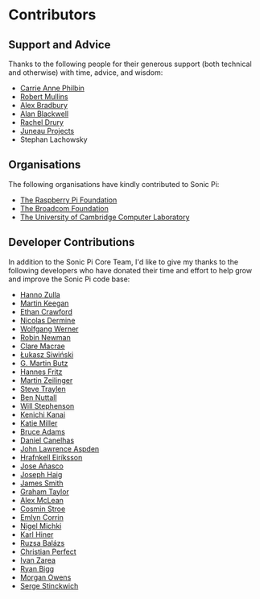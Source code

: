 # Contributors

## Support and Advice

Thanks to the following people for their generous support (both
technical and otherwise) with time, advice, and wisdom:

* [Carrie Anne Philbin](https://twitter.com/missphilbin)
* [Robert Mullins](http://www.cl.cam.ac.uk/~rdm34/)
* [Alex Bradbury](https://twitter.com/asbradbury)
* [Alan Blackwell](http://www.cl.cam.ac.uk/~afb21/)
* [Rachel Drury](https://twitter.com/Rachel_Drury)
* [Juneau Projects](http://www.juneauprojects.co.uk)
* Stephan Lachowsky

## Organisations

The following organisations have kindly contributed to Sonic Pi:

* [The Raspberry Pi Foundation](http://www.raspberrypi.org)
* [The Broadcom Foundation](http://www.broadcomfoundation.org)
* [The University of Cambridge Computer Laboratory](http://www.cl.cam.ac.uk)

## Developer Contributions

In addition to the Sonic Pi Core Team, I'd like to give my thanks to
the following developers who have donated their time and effort to help
grow and improve the Sonic Pi code base:

* [Hanno Zulla](https://github.com/hzulla)
* [Martin Keegan](https://github.com/mk270)
* [Ethan Crawford](https://github.com/ethancrawford)
* [Nicolas Dermine](https://github.com/nicoder)
* [Wolfgang Werner](https://github.com/wwerner)
* [Robin Newman](https://github.com/rbnpi)
* [Clare Macrae](https://github.com/claremacrae)
* [Łukasz Siwiński](https://github.com/hopbit)
* [G. Martin Butz](https://github.com/mbutz)
* [Hannes Fritz](https://github.com/hztirf)
* [Martin Zeilinger](https://github.com/st01c)
* [Steve Traylen](https://github.com/traylenator)
* [Ben Nuttall](https://github.com/bennuttall)
* [Will Stephenson](https://github.com/wstephenson)
* [Kenichi Kanai](https://github.com/kn1kn1)
* [Katie Miller](https://github.com/codemiller)
* [Bruce Adams](https://github.com/bruceadams)
* [Daniel Canelhas](https://github.com/dcanelhas)
* [John Lawrence Aspden](https://github.com/johnlawrenceaspden)
* [Hrafnkell Eiríksson](https://github.com/hrafnkelle)
* [Jose Añasco](https://github.com/merongivian)
* [Joseph Haig](https://github.com/jrmhaig)
* [James Smith](https://github.com/Nanomancer)
* [Graham Taylor](https://github.com/vinnievg)
* [Alex McLean](https://github.com/yaxu)
* [Cosmin Stroe](https://github.com/cstroe)
* [Emlyn Corrin](https://github.com/emlyn)
* [Nigel Michki](https://github.com/nigeil)
* [Karl Hiner](https://github.com/khiner)
* [Ruzsa Balázs](https://github.com/cellux)
* [Christian Perfect](https://github.com/christianp)
* [Ivan Zarea](https://github.com/minivan)
* [Ryan Bigg](https://github.com/radar)
* [Morgan Owens](https://github.com/equiamos)
* [Serge Stinckwich](https://github.com/SergeStinckwich)


